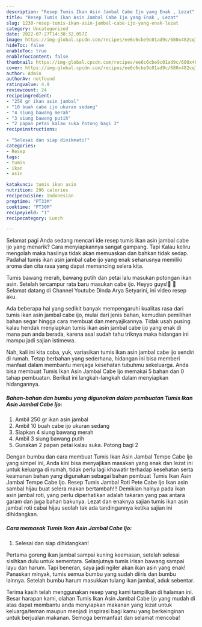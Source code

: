 ```yaml
---
description: "Resep Tumis Ikan Asin Jambal Cabe Ijo yang Enak , Lezat"
title: "Resep Tumis Ikan Asin Jambal Cabe Ijo yang Enak , Lezat"
slug: 1230-resep-tumis-ikan-asin-jambal-cabe-ijo-yang-enak-lezat
category: Uncategorized
date: 2022-07-27T14:38:32.057Z
image: https://img-global.cpcdn.com/recipes/ee6c6cbe9c01ad9c/680x482cq70/tumis-ikan-asin-jambal-cabe-ijo-foto-resep-utama.jpg
hideToc: false
enableToc: true
enableTocContent: false
thumbnail: https://img-global.cpcdn.com/recipes/ee6c6cbe9c01ad9c/680x482cq70/tumis-ikan-asin-jambal-cabe-ijo-foto-resep-utama.jpg
cover: https://img-global.cpcdn.com/recipes/ee6c6cbe9c01ad9c/680x482cq70/tumis-ikan-asin-jambal-cabe-ijo-foto-resep-utama.jpg
author: Admin
authorAv: notfound
ratingvalue: 4.9
reviewcount: 24
recipeingredient:
- "250 gr ikan asin jambal"
- "10 buah cabe ijo ukuran sedang"
- "4 siung bawang merah"
- "3 siung bawang putih"
- "2 papan petai kalau suka Potong bagi 2"
recipeinstructions:

- "Selesai dan siap dinikmati!"
categories:
- Resep
tags:
- tumis
- ikan
- asin

katakunci: tumis ikan asin 
nutrition: 296 calories
recipecuisine: Indonesian
preptime: "PT33M"
cooktime: "PT30M"
recipeyield: "1"
recipecategory: Lunch

---
```



Selamat pagi Anda sedang mencari ide resep tumis ikan asin jambal cabe ijo yang menarik? Cara menyiapkannya sangat gampang. Tapi Kalau keliru mengolah maka hasilnya tidak akan memuaskan dan bahkan tidak sedap. Padahal tumis ikan asin jambal cabe ijo yang enak seharusnya memiliki aroma dan cita rasa yang dapat memancing selera kita.


Tumis bawang merah, bawang putih dan petai lalu masukan potongan ikan asin. Setelah tercampur rata baru masukan cabe ijo. Heyyo guys!🖤 🌹Selamat datang di Channel Youtube Dinda Arya Setyarini, ini video resep aku.

Ada beberapa hal yang sedikit banyak mempengaruhi kualitas rasa dari tumis ikan asin jambal cabe ijo, mulai dari jenis bahan, kemudian pemilihan bahan segar hingga cara membuat dan menyajikannya. Tidak usah pusing kalau hendak menyiapkan tumis ikan asin jambal cabe ijo yang enak di mana pun anda berada, karena asal sudah tahu triknya maka hidangan ini mampu jadi sajian istimewa.


Nah, kali ini kita coba, yuk, variasikan tumis ikan asin jambal cabe ijo sendiri di rumah. Tetap berbahan yang sederhana, hidangan ini bisa memberi manfaat dalam membantu menjaga kesehatan tubuhmu sekeluarga. Anda bisa membuat Tumis Ikan Asin Jambal Cabe Ijo memakai 5 bahan dan 0 tahap pembuatan. Berikut ini langkah-langkah dalam menyiapkan hidangannya.

<!--inarticleads1-->

##### Bahan-bahan dan bumbu yang digunakan dalam pembuatan Tumis Ikan Asin Jambal Cabe Ijo:

1. Ambil 250 gr ikan asin jambal
1. Ambil 10 buah cabe ijo ukuran sedang
1. Siapkan 4 siung bawang merah
1. Ambil 3 siung bawang putih
1. Gunakan 2 papan petai kalau suka. Potong bagi 2


Dengan bumbu dan cara membuat Tumis Ikan Asin Jambal Tempe Cabe Ijo yang simpel ini, Anda kini bisa menyajikan masakan yang enak dan lezat ini untuk keluarga di rumah, tidak perlu lagi khawatir terhadap kesehatan serta keamanan bahan yang digunakan sebagai bahan pembuat Tumis Ikan Asin Jambal Tempe Cabe Ijo. Resep Tumis Jambal Roti Pete Cabe Ijo Ikan asin sambal hijau buat selera makan bertambah!!! Demikian halnya pada ikan asin jambal roti, yang perlu diperhatikan adalah takaran yang pas antara garam dan juga bahan bakunya. Lezat dan enaknya sajian tumis ikan asin jambal roti cabai hijau seolah tak ada tandingannya ketika sajian ini dihidangkan. 

<!--inarticleads2-->

##### Cara memasak Tumis Ikan Asin Jambal Cabe Ijo:


1. Selesai dan siap dihidangkan!

Pertama goreng ikan jambal sampai kuning keemasan, setelah selesai sisihkan dulu untuk sementara. Selanjutnya tumis irisan bawang sampai layu dan harum. Tapi beneran, saya jadi ngiler akan ikan asin yang enak! Panaskan minyak, tumis semua bumbu yang sudah diiris dan bumbu lainnya. Setelah bumbu harum masukkan tulang ikan jambal, aduk sebentar. 

Terima kasih telah menggunakan resep yang kami tampilkan di halaman ini. Besar harapan kami, olahan Tumis Ikan Asin Jambal Cabe Ijo yang mudah di atas dapat membantu anda menyiapkan makanan yang lezat untuk keluarga/teman maupun menjadi inspirasi bagi kamu yang berkeinginan untuk berjualan makanan. Semoga bermanfaat dan selamat mencoba!
